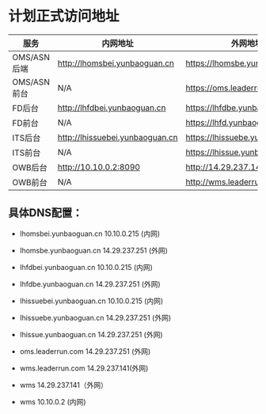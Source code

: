 # 计划正式访问地址

| 服务         | 内网地址                        | 外网地址                         |
|-------------|--------------------------------|---------------------------------|
| OMS/ASN后端 | http://lhomsbei.yunbaoguan.cn   | https://lhomsbe.yunbaoguan.cn   |
| OMS/ASN前台 | N/A                             | https://oms.leaderrun.com       |
| FD后台      | http://lhfdbei.yunbaoguan.cn    | https://lhfdbe.yunbaoguan.cn    |
| FD前台      | N/A                             | https://lhfd.yunbaoguan.cn      |
| ITS后台     | http://lhissuebei.yunbaoguan.cn | https://lhissuebe.yunbaoguan.cn |
| ITS前台     | N/A                             | https://lhissue.yunbaoguan.cn   |
| OWB后台     | http://10.10.0.2:8090          | http://14.29.237.141:8090       |
| OWB前台     | N/A                             | http://wms.leaderrun.com        |

## 具体DNS配置：

* lhomsbei.yunbaoguan.cn    10.10.0.215 (内网)
* lhomsbe.yunbaoguan.cn     14.29.237.251 (外网)
* lhfdbei.yunbaoguan.cn     10.10.0.215 (内网)
* lhfdbe.yunbaoguan.cn      14.29.237.251 (外网)
* lhissuebei.yunbaoguan.cn  10.10.0.215 (内网)
* lhissuebe.yunbaoguan.cn   14.29.237.251 (外网)
* lhissue.yunbaoguan.cn     14.29.237.251 (外网)

* oms.leaderrun.com     14.29.237.251 (外网)

* wms.leaderrun.com     14.29.237.141(外网)

* wms                   14.29.237.141（外网）
* wms                   10.10.0.2 (内网)
